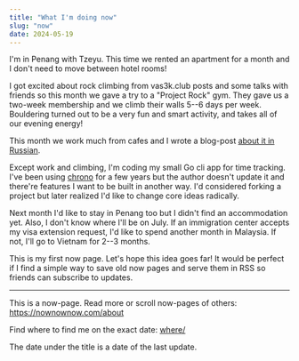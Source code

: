 ```yaml
---
title: "What I'm doing now"
slug: "now"
date: 2024-05-19
---
```


I'm in Penang with Tzeyu. This time we rented an apartment for a month and I
don't need to move between hotel rooms!

I got excited about rock climbing from vas3k.club posts and some talks with
friends so this month we gave a try to a "Project Rock" gym. They gave us a
two-week membership and we climb their walls 5--6 days per week. Bouldering
turned out to be a very fun and smart activity, and takes all of our evening
energy!

This month we work much from cafes and I wrote a blog-post [about it in
Russian][cafes].

[cafes]: https://weekly.oskarsh.ru/posts/work-at-cafes/

Except work and climbing, I'm coding my small Go cli app for time tracking.
I've been using [chrono][chrono] for a few years but the author doesn't update
it and there're features I want to be built in another way. I'd considered
forking a project but later realized I'd like to change core ideas radically.

[chrono]: https://github.com/gochrono/chrono

Next month I'd like to stay in Penang too but I didn't find an accommodation
yet. Also, I don't know where I'll be on July. If an immigration center accepts
my visa extension request, I'd like to spend another month in Malaysia. If not,
I'll go to Vietnam for 2--3 months.

This is my first now page. Let's hope this idea goes far! It would be perfect
if I find a simple way to save old now pages and serve them in RSS so friends
can subscribe to updates.

---

This is a now-page. Read more or scroll now-pages of others: https://nownownow.com/about

Find where to find me on the exact date: [where/](/where/)

The date under the title is a date of the last update.

